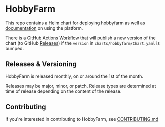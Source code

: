 # HobbyFarm

This repo contains a Helm chart for deploying hobbyfarm as well as [documentation](https://hobbyfarm.github.io/hobbyfarm) on using the platform.

There is a GitHub Actions [Workflow](https://github.com/hobbyfarm/hobbyfarm/actions?query=workflow%3A%22publish+chart%22) that will publish a new version of the chart (to GitHub [Releases](https://github.com/hobbyfarm/hobbyfarm/releases)) if the `version` in `charts/hobbyfarm/Chart.yaml` is bumped.

## Releases & Versioning

HobbyFarm is released monthly, on or around the 1st of the month. 

Releases may be major, minor, or patch. Release types are determined at time of release depending on the content of the release. 

## Contributing

If you're interested in contributing to HobbyFarm, see [CONTRIBUTING.md](CONTRIBUTING.md)
